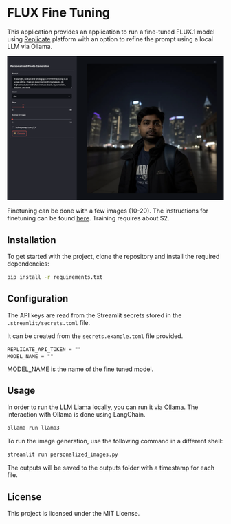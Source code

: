 # FLUX Fine Tuning

This application provides an application to run a fine-tuned FLUX.1 model using [Replicate](https://replicate.com/) platform with an option to refine the prompt using a local LLM via Ollama.

![Screenshot of the app](app.png)

Finetuning can be done with a few images (10-20). The instructions for finetuning can be found [here](https://replicate.com/docs/get-started/fine-tune-with-flux). Training requires about $2.

## Installation

To get started with the project, clone the repository and install the required dependencies:

```bash
pip install -r requirements.txt
```

## Configuration

The API keys are read from the Streamlit secrets stored in the `.streamlit/secrets.toml` file.

It can be created from the `secrets.example.toml` file provided.

```
REPLICATE_API_TOKEN = ""
MODEL_NAME = ""
```

MODEL_NAME is the name of the fine tuned model.

## Usage

In order to run the LLM [Llama](https://www.llama.com/) locally, you can run it via [Ollama](https://ollama.com/library/llama3). The interaction with Ollama is done using LangChain.

```bash
ollama run llama3
```

To run the image generation, use the following command in a different shell:

```bash
streamlit run personalized_images.py
```

The outputs will be saved to the outputs folder with a timestamp for each file.

## License

This project is licensed under the MIT License.
